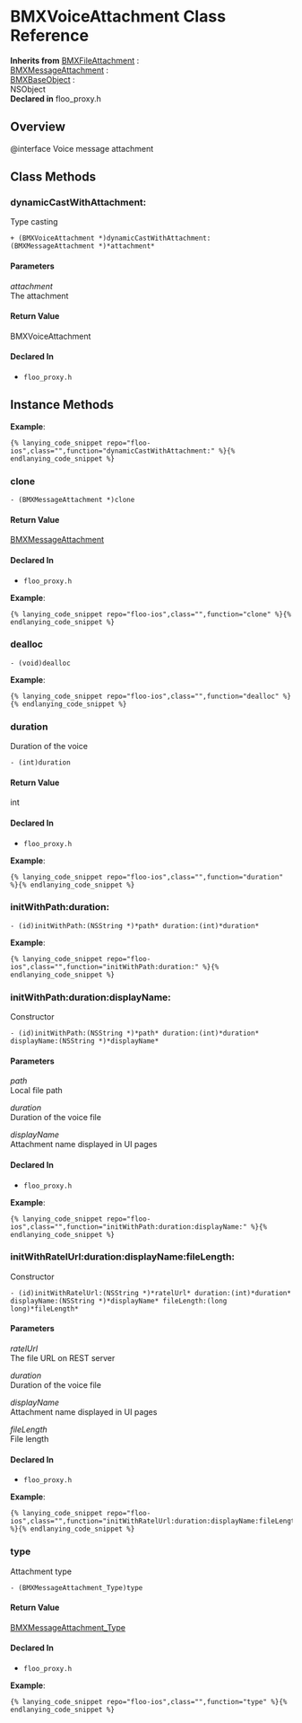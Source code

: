 # BMXVoiceAttachment Class Reference

  **Inherits from** <a href="../Classes/BMXFileAttachment.md">BMXFileAttachment</a> :   
<a href="../Classes/BMXMessageAttachment.md">BMXMessageAttachment</a> :   
<a href="../Classes/BMXBaseObject.md">BMXBaseObject</a> :   
NSObject  
  **Declared in** floo_proxy.h  

## Overview

@interface Voice message attachment

## Class Methods

<a name="//api/name/dynamicCastWithAttachment:" title="dynamicCastWithAttachment:"></a>
### dynamicCastWithAttachment:

Type casting

`+ (BMXVoiceAttachment *)dynamicCastWithAttachment:(BMXMessageAttachment *)*attachment*`

#### Parameters

*attachment*  
   The attachment

#### Return Value
BMXVoiceAttachment

#### Declared In
* `floo_proxy.h`

<a title="Instance Methods" name="instance_methods"></a>
## Instance Methods

<a name="//api/name/clone" title="clone"></a>
**Example**:
```
{% lanying_code_snippet repo="floo-ios",class="",function="dynamicCastWithAttachment:" %}{% endlanying_code_snippet %}
```
### clone


`- (BMXMessageAttachment *)clone`

#### Return Value
<a href="../Classes/BMXMessageAttachment.md">BMXMessageAttachment</a>

#### Declared In
* `floo_proxy.h`

<a name="//api/name/dealloc" title="dealloc"></a>
**Example**:
```
{% lanying_code_snippet repo="floo-ios",class="",function="clone" %}{% endlanying_code_snippet %}
```
### dealloc

`- (void)dealloc`

<a name="//api/name/duration" title="duration"></a>
**Example**:
```
{% lanying_code_snippet repo="floo-ios",class="",function="dealloc" %}{% endlanying_code_snippet %}
```
### duration

Duration of the voice

`- (int)duration`

#### Return Value
int

#### Declared In
* `floo_proxy.h`

<a name="//api/name/initWithPath:duration:" title="initWithPath:duration:"></a>
**Example**:
```
{% lanying_code_snippet repo="floo-ios",class="",function="duration" %}{% endlanying_code_snippet %}
```
### initWithPath:duration:

`- (id)initWithPath:(NSString *)*path* duration:(int)*duration*`

<a name="//api/name/initWithPath:duration:displayName:" title="initWithPath:duration:displayName:"></a>
**Example**:
```
{% lanying_code_snippet repo="floo-ios",class="",function="initWithPath:duration:" %}{% endlanying_code_snippet %}
```
### initWithPath:duration:displayName:

Constructor

`- (id)initWithPath:(NSString *)*path* duration:(int)*duration* displayName:(NSString *)*displayName*`

#### Parameters

*path*  
   Local file path

*duration*  
   Duration of the voice file

*displayName*  
   Attachment name displayed in UI pages

#### Declared In
* `floo_proxy.h`

<a name="//api/name/initWithRatelUrl:duration:displayName:fileLength:" title="initWithRatelUrl:duration:displayName:fileLength:"></a>
**Example**:
```
{% lanying_code_snippet repo="floo-ios",class="",function="initWithPath:duration:displayName:" %}{% endlanying_code_snippet %}
```
### initWithRatelUrl:duration:displayName:fileLength:

Constructor

`- (id)initWithRatelUrl:(NSString *)*ratelUrl* duration:(int)*duration* displayName:(NSString *)*displayName* fileLength:(long long)*fileLength*`

#### Parameters

*ratelUrl*  
   The file URL on REST server

*duration*  
   Duration of the voice file

*displayName*  
   Attachment name displayed in UI pages

*fileLength*  
   File length 

#### Declared In
* `floo_proxy.h`

<a name="//api/name/type" title="type"></a>
**Example**:
```
{% lanying_code_snippet repo="floo-ios",class="",function="initWithRatelUrl:duration:displayName:fileLength:" %}{% endlanying_code_snippet %}
```
### type

Attachment type

`- (BMXMessageAttachment_Type)type`

#### Return Value
<a href="../Constants/BMXMessageAttachment_Type.md">BMXMessageAttachment_Type</a>

#### Declared In
* `floo_proxy.h`

**Example**:
```
{% lanying_code_snippet repo="floo-ios",class="",function="type" %}{% endlanying_code_snippet %}
```
